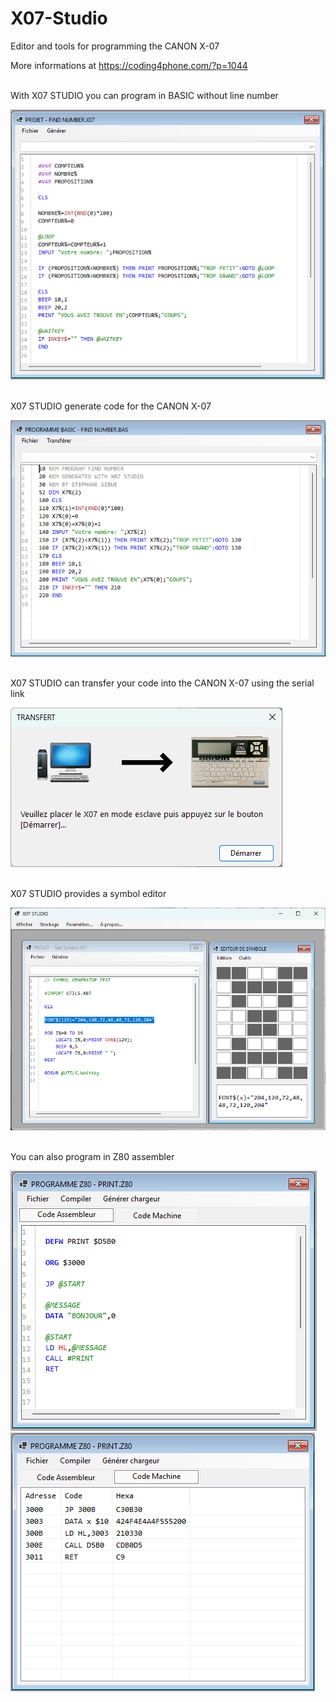 # X07-Studio
Editor and tools for programming the CANON X-07

More informations at https://coding4phone.com/?p=1044

<br />
With X07 STUDIO you can program in BASIC without line number <br />

![Alt text](./Images/x07_img24.jpg?raw=true "With X07 STUDIO you can program in BASIC without line number")

<br />
X07 STUDIO generate code for the CANON X-07 <br />

![Alt text](./Images/x07_img25.jpg?raw=true "X07 STUDIO generate code for the CANON X-07")

<br />
X07 STUDIO can transfer your code into the CANON X-07 using the serial link <br />

![Alt text](./Images/x07_img26.jpg?raw=true "X07 STUDIO can transfer your code into the CANON X-07 using the serial link")

<br />
X07 STUDIO provides a symbol editor <br />

![Alt text](./Images/x07_img34.jpg?raw=true "X07 STUDIO can transfer your code into the CANON X-07 using the serial link")

<br />
You can also program in Z80 assembler <br />

![Alt text](./Images/x07_img31.jpg?raw=true "You can also program in Z80 assembler")
![Alt text](./Images/x07_img32.jpg?raw=true "You can also program in Z80 assembler")
